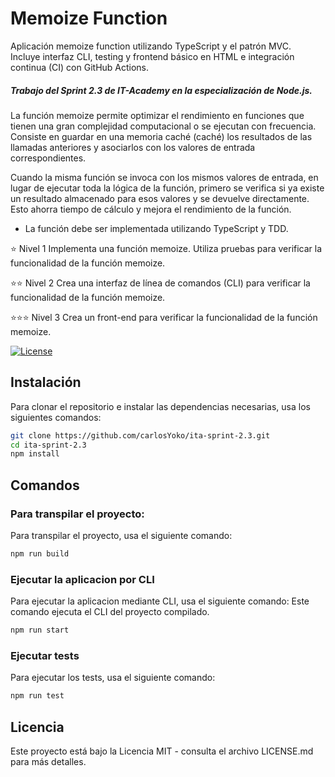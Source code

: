 # Memoize Function

Aplicación memoize function utilizando TypeScript y el patrón MVC.  
Incluye interfaz CLI, testing y frontend básico en HTML e integración continua (CI) con GitHub Actions.

##### Trabajo del Sprint 2.3 de IT-Academy en la especialización de Node.js.<br>

La función memoize permite optimizar el rendimiento en funciones que tienen una gran complejidad computacional o se ejecutan con frecuencia. Consiste en guardar en una memoria caché (caché) los resultados de las llamadas anteriores y asociarlos con los valores de entrada correspondientes.

Cuando la misma función se invoca con los mismos valores de entrada, en lugar de ejecutar toda la lógica de la función, primero se verifica si ya existe un resultado almacenado para esos valores y se devuelve directamente. Esto ahorra tiempo de cálculo y mejora el rendimiento de la función.

- La función debe ser implementada utilizando TypeScript y TDD.

⭐ Nivel 1
Implementa una función memoize.
Utiliza pruebas para verificar la funcionalidad de la función memoize.

⭐⭐ Nivel 2
Crea una interfaz de línea de comandos (CLI) para verificar la funcionalidad de la función memoize.

⭐⭐⭐ Nivel 3
Crea un front-end para verificar la funcionalidad de la función memoize.

[![License](https://img.shields.io/badge/license-MIT-blue.svg)](LICENSE.md)

## Instalación

Para clonar el repositorio e instalar las dependencias necesarias, usa los siguientes comandos:

```bash
git clone https://github.com/carlosYoko/ita-sprint-2.3.git
cd ita-sprint-2.3
npm install
```

## Comandos

### Para transpilar el proyecto:

Para transpilar el proyecto, usa el siguiente comando:

```bash
npm run build
```

### Ejecutar la aplicacion por CLI

Para ejecutar la aplicacion mediante CLI, usa el siguiente comando:
Este comando ejecuta el CLI del proyecto compilado.

```bash
npm run start
```

### Ejecutar tests

Para ejecutar los tests, usa el siguiente comando:

```bash
npm run test
```

## Licencia

Este proyecto está bajo la Licencia MIT - consulta el archivo LICENSE.md para más detalles.

